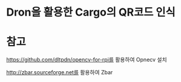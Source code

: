 # Dron을 활용한 Cargo의 QR코드 인식

# 참고

https://github.com/dltpdn/opencv-for-rpi를 활용하여 Opnecv 설치

http://zbar.sourceforge.net를 활용하여 Zbar 
